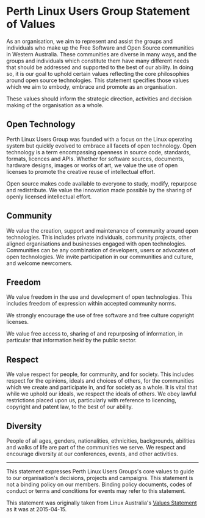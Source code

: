# Perth Linux Users Group Statement of Values
As an organisation, we aim to represent and assist the groups and individuals
who make up the Free Software and Open Source communities in Western Australia.
These communities are diverse in many ways, and the groups and individuals which
constitute them have many different needs that should be addressed and supported
to the best of our ability. In doing so, it is our goal to uphold certain values
reflecting the core philosophies around open source technologies. This statement
specifies those values which we aim to embody, embrace and promote as an
organisation.

These values should inform the strategic direction, activities and decision
making of the organisation as a whole.


## Open Technology
Perth Linux Users Group was founded with a focus on the Linux operating system
but quickly evolved to embrace all facets of open technology. Open technology is
a term encompassing openness in source code, standards, formats, licences and
APIs. Whether for software sources, documents, hardware designs, images or works
of art, we value the use of open licenses to promote the creative reuse of
intellectual effort.

Open source makes code available to everyone to study, modify, repurpose and
redistribute. We value the innovation made possible by the sharing of openly
licensed intellectual effort.


## Community
We value the creation, support and maintenance of community around open
technologies. This includes private individuals, community projects, other
aligned organisations and businesses engaged with open technologies.
Communities can be any combination of developers, users or advocates of open
technologies. We invite participation in our communities and culture, and
welcome newcomers.


## Freedom
We value freedom in the use and development of open technologies. This includes
freedom of expression within accepted community norms.

We strongly encourage the use of free software and free culture copyright
licenses.

We value free access to, sharing of and repurposing of information, in
particular that information held by the public sector.


## Respect
We value respect for people, for community, and for society. This includes
respect for the opinions, ideals and choices of others, for the communities
which we create and participate in, and for society as a whole. It is vital
that while we uphold our ideals, we respect the ideals of others. We obey lawful
restrictions placed upon us, particularly with reference to licencing, copyright
and patent law, to the best of our ability.


## Diversity
People of all ages, genders, nationalities, ethnicities, backgrounds, abilities
and walks of life are part of the communities we serve. We respect and encourage
diversity at our conferences, events, and other activities.

--------------------------------------------------------------------------------
This statement expresses Perth Linux Users Groups's core values to guide to our
organisation's decisions, projects and campaigns. This statement is not a
binding policy on our members. Binding policy documents, codes of conduct or
terms and conditions for events may refer to this statement.

This statement was originally taken from Linux Australia's
[Values Statement](http://linux.org.au/values) as it was at 2015-04-15.
